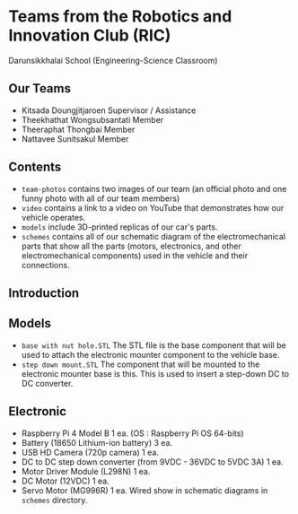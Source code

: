 # Teams from the Robotics and Innovation Club (RIC)
Darunsikkhalai School (Engineering-Science Classroom)

## Our Teams
- Kitsada      Doungjitjaroen  Supervisor / Assistance
- Theekhathat  Wongsubsantati  Member
- Theeraphat   Thongbai        Member
- Nattavee     Sunitsakul      Member

## Contents
- ```team-photos``` contains two images of our team (an official photo and one funny photo with all of our team members)
- ```video``` contains a link to a video on YouTube that demonstrates how our vehicle operates.
- ```models``` include 3D-printed replicas of our car's parts.
- ```schemes``` contains all of our schematic diagram of the electromechanical parts that show all the parts (motors, electronics, and other electromechanical components) used in the vehicle and their connections.

## Introduction 


## Models
- ```base with nut hole.STL``` The STL file is the base component that will be used to attach the electronic mounter component to the vehicle base.
- ```step down mount.STL``` The component that will be mounted to the electronic mounter base is this. This is used to insert a step-down DC to DC converter.

## Electronic
- Raspberry Pi 4 Model B 1 ea. (OS : Raspberry Pi OS 64-bits)
- Battery (18650 Lithium-ion battery) 3 ea.
- USB HD Camera (720p camera) 1 ea.
- DC to DC step down converter (from 9VDC - 36VDC to 5VDC 3A) 1 ea.
- Motor Driver Module (L298N) 1 ea.
- DC Motor (12VDC) 1 ea.
- Servo Motor (MG996R) 1 ea.
Wired show in schematic diagrams in ```schemes``` directory.